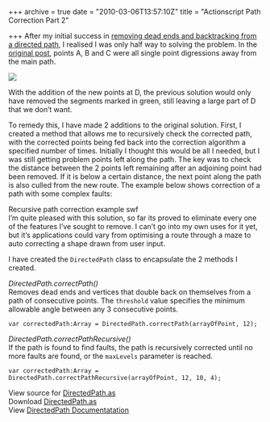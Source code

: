 +++
archive = true
date = "2010-03-06T13:57:10Z"
title = "Actionscript Path Correction Part 2"

+++
After my initial success in [removing dead ends and backtracking from a directed path](http://blog.duncanhall.net/posts/actionscript-path-correction---no-going-back-/), I realised I was only half way to solving the problem. In the [original post](http://blog.duncanhall.net/posts/actionscript-path-correction---no-going-back-/), points A, B and C were all single point digressions away from the main path.

![](/uploads/2018/04/08/PathCorrectA.png)

With the addition of the new points at D, the previous solution would only have removed the segments marked in green, still leaving a large part of D that we don’t want.

To remedy this, I have made 2 additions to the original solution. First, I created a method that allows me to recursively check the corrected path, with the corrected points being fed back into the correction algorithm a specified number of times. Initially I thought this would be all I needed, but I was still getting problem points left along the path. The key was to check the distance between the 2 points left remaining after an adjoining point had been removed. If it is below a certain distance, the next point along the path is also culled from the new route. The example below shows correction of a path with some complex faults:

<div class="efe-flash" id="efe-swf-7">  
Recursive path correction example swf  
</div>I’m quite pleased with this solution, so far its proved to eliminate every one of the features I’ve sought to remove. I can’t go into my own uses for it yet, but it’s applications could vary from optimising a route through a maze to auto correcting a shape drawn from user input.

I have created the `DirectedPath` class to encapsulate the 2 methods I created.

_DirectedPath.correctPath()_  
Removes dead ends and vertices that double back on themselves from a path of consecutive points. The `threshold` value specifies the minimum allowable angle between any 3 consecutive points.

    var correctedPath:Array = DirectedPath.correctPath(arrayOfPoint, 12);

_DirectedPath.correctPathRecursive()_  
If the path is found to find faults, the path is recursively corrected until no more faults are found, or the `maxLevels` parameter is reached.

    var correctedPath:Array = DirectedPath.correctPathRecursive(arrayOfPoint, 12, 10, 4);

View source for [DirectedPath.as](http://code.google.com/p/duncanhall-lib/source/browse/trunk/net/duncanhall/geom/DirectedPath.as)  
Download [DirectedPath.as](http://code.google.com/p/duncanhall-lib/source/checkout)  
View [DirectedPath Documentatation](http://duncanhall.net/docs/net/duncanhall/geom/DirectedPath.html)